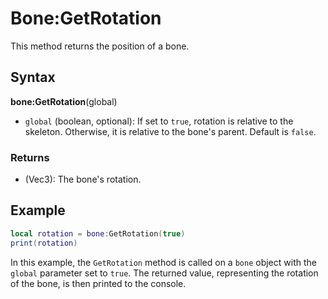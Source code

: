 # Bone:GetRotation

This method returns the position of a bone.

## Syntax

**bone:GetRotation**(global)

- `global` (boolean, optional): If set to `true`, rotation is relative to the skeleton. Otherwise, it is relative to the bone's parent. Default is `false`.

### Returns

- (Vec3): The bone's rotation.

## Example

```lua
local rotation = bone:GetRotation(true)
print(rotation)
```

In this example, the `GetRotation` method is called on a `bone` object with the `global` parameter set to `true`. The returned value, representing the rotation of the bone, is then printed to the console.
